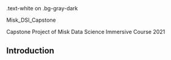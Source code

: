 <div class="text-white bg-gray-dark mb-2">
  .text-white on .bg-gray-dark

Misk_DSI_Capstone

Capstone Project of Misk Data Science Immersive Course 2021

## Introduction
  </div>
